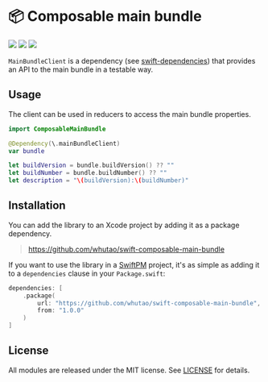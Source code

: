 # 📦 Composable main bundle

<p>
    <img src="https://img.shields.io/badge/Swift-5.9-orange.svg" />
    <img src="https://img.shields.io/badge/platform-iOS%20%7C%20macOS%20%7C%20tvOS%20%7C%20watchOS-lightgrey.svg">
    <img src="https://img.shields.io/badge/license-MIT-blue.svg" />
</p>

`MainBundleClient` is a dependency (see [swift-dependencies](https://github.com/pointfreeco/swift-dependencies)) that provides an API to the main bundle in a testable way.

## Usage

The client can be used in reducers to access the main bundle properties.

```swift
import ComposableMainBundle

@Dependency(\.mainBundleClient)
var bundle

let buildVersion = bundle.buildVersion() ?? ""
let buildNumber = bundle.buildNumber() ?? ""
let description = "\(buildVersion):\(buildNumber)" 
```

## Installation

You can add the library to an Xcode project by adding it as a package dependency.

> https://github.com/whutao/swift-composable-main-bundle

If you want to use the library in a [SwiftPM](https://swift.org/package-manager/) project, it's as simple as adding it to a `dependencies` clause in your `Package.swift`:

``` swift
dependencies: [
    .package(
        url: "https://github.com/whutao/swift-composable-main-bundle",
        from: "1.0.0"
    )
]
```

## License

All modules are released under the MIT license. See [LICENSE](LICENSE) for details.
